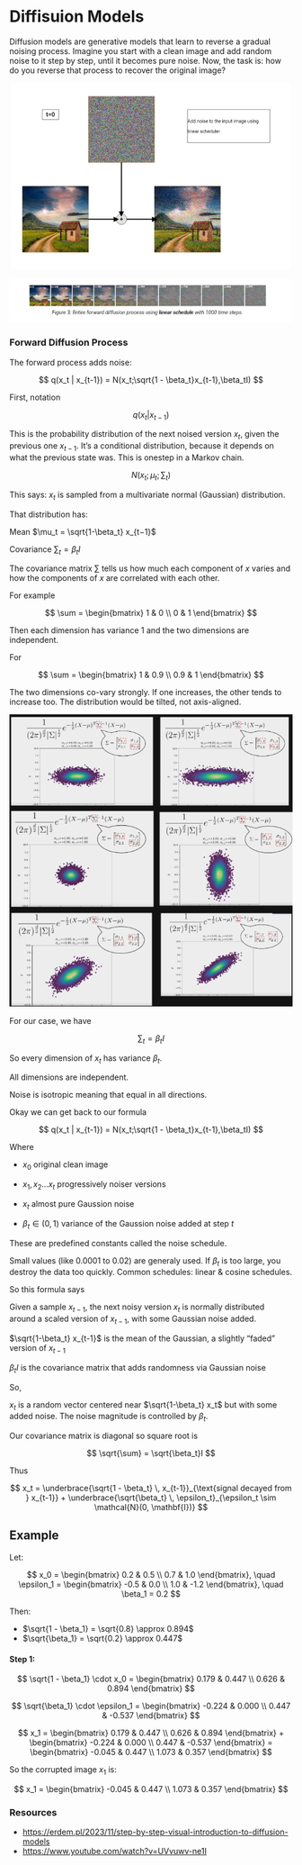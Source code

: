 # Diffisuion Models

Diffusion models are generative models that learn to reverse a gradual noising process. Imagine you start with a clean image and add random noise to it step by step, until it becomes pure noise. Now, the task is: how do you reverse that process to recover the original image?

<p align="center">
  <img src="./media/forward_1.png" width="500">
</p>

<p align="center">
  <img src="./media/forward_2.png">
</p>


### Forward Diffusion Process

The forward process adds noise:

$$
q(x_t | x_{t-1}) = N(x_t;\sqrt{1 - \beta_t}x_{t-1},\beta_tI)
$$

First, notation

$$
q(x_t|x_{t-1})
$$

This is the probability distribution of the next noised version $x_t$, given the previous one $x_{t-1}$. It’s a conditional distribution, because it depends on what the previous state was. This is onestep in a Markov chain.

$$
N(x_t;\mu_t;\sum_t)
$$

This says: $x_t$ is sampled from a multivariate normal (Gaussian) distribution.

That distribution has:

Mean $\mu_t = \sqrt{1-\beta_t} x_{t−1}$

Covariance $\sum_t =\beta_t I$ 

The covariance matrix $\sum$ tells us how much each component of $x$ varies and how the components of $x$ are correlated with each other.

For example

$$
\sum = 
\begin{bmatrix}
1 & 0 \\
0 & 1
\end{bmatrix}
$$

Then each dimension has variance 1 and the two dimensions are independent.

For 

$$
\sum = 
\begin{bmatrix}
1 & 0.9 \\
0.9 & 1
\end{bmatrix}
$$

The two dimensions co-vary strongly. If one increases, the other tends to increase too. The distribution would be tilted, not axis-aligned.

<p align="center">
  <img src="./media/multivariate_distr.png">
</p>


For our case, we have

$$
\sum_t =\beta_t I 
$$

So every dimension of $x_t$ has variance $\beta_t$.

All dimensions are independent.

Noise is isotropic meaning that equal in all directions.


Okay we can get back to our formula

$$
q(x_t | x_{t-1}) = N(x_t;\sqrt{1 - \beta_t}x_{t-1},\beta_tI)
$$

Where


* $x_0$ original clean image
* $x_1, x_2 ... x_t$ progressively noiser versions
* $x_t$ almost pure Gaussion noise


* $\beta_t \in (0,1)$ variance of the Gaussion noise added at step $t$

These are predefined constants called the noise schedule.

Small values (like 0.0001 to 0.02) are generaly used. If $\beta_t$ is too large, you destroy the data too quickly. Common schedules: linear \& cosine schedules.

So this formula says

Given a sample $x_{t-1}$, the next noisy version $x_t$ is normally distributed around a scaled version of $x_{t-1}$, with some Gaussian noise added.

$\sqrt{1-\beta_t} x_{t-1}$ is the mean of the Gaussian, a slightly “faded” version of $x_{t-1}$

$\beta_tI$ is the covariance matrix that adds randomness via Gaussian noise

So,

$x_t$ is a random vector centered near $\sqrt{1-\beta_t} x_t$ but with some added noise. The noise magnitude is controlled by $\beta_t$.


Our covariance matrix is diagonal so square root is

$$
\sqrt{\sum} = \sqrt{\beta_t}I 
$$

Thus


$$
x_t = \underbrace{\sqrt{1 - \beta_t} \, x_{t-1}}_{\text{signal decayed from } x_{t-1}} + \underbrace{\sqrt{\beta_t} \, \epsilon_t}_{\epsilon_t \sim \mathcal{N}(0, \mathbf{I})}
$$


## Example


Let:

$$
x_0 =
\begin{bmatrix}
0.2 & 0.5 \\
0.7 & 1.0
\end{bmatrix},
\quad
\epsilon_1 =
\begin{bmatrix}
-0.5 & 0.0 \\
1.0 & -1.2
\end{bmatrix},
\quad
\beta_1 = 0.2
$$

Then:

- $\sqrt{1 - \beta_1} = \sqrt{0.8} \approx 0.894$
- $\sqrt{\beta_1} = \sqrt{0.2} \approx 0.447$

#### Step 1:

$$
\sqrt{1 - \beta_1} \cdot x_0 =
\begin{bmatrix}
0.179 & 0.447 \\
0.626 & 0.894
\end{bmatrix}
$$

$$
\sqrt{\beta_1} \cdot \epsilon_1 =
\begin{bmatrix}
-0.224 & 0.000 \\
0.447 & -0.537
\end{bmatrix}
$$


$$
x_1 = \begin{bmatrix}
0.179 & 0.447 \\
0.626 & 0.894
\end{bmatrix}
+
\begin{bmatrix}
-0.224 & 0.000 \\
0.447 & -0.537
\end{bmatrix} =
\begin{bmatrix}
-0.045 & 0.447 \\
1.073 & 0.357
\end{bmatrix}
$$

So the corrupted image $x_1$ is:

$$
x_1 =
\begin{bmatrix}
-0.045 & 0.447 \\
1.073 & 0.357
\end{bmatrix}
$$



### Resources

- https://erdem.pl/2023/11/step-by-step-visual-introduction-to-diffusion-models
- https://www.youtube.com/watch?v=UVvuwv-ne1I
